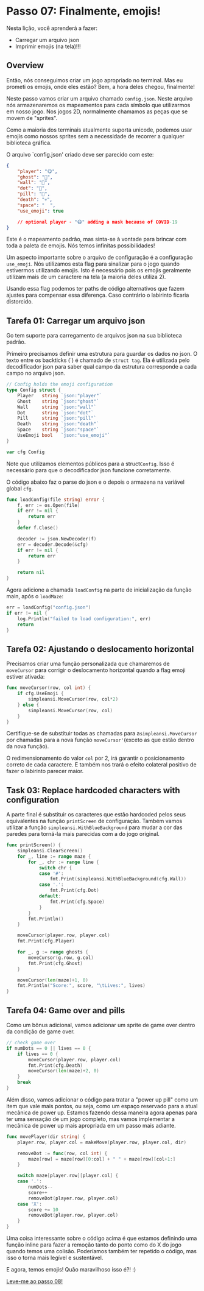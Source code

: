 # Passo 07: Finalmente, emojis!

Nesta lição, você aprenderá a fazer: 

- Carregar um arquivo json
- Imprimir emojis (na tela)!!!

## Overview

Então, nós conseguimos criar um jogo apropriado no terminal. Mas eu prometi os emojis, onde eles estão? Bem, a hora deles chegou, finalmente!

Neste passo vamos criar um arquivo chamado `config.json`. Neste arquivo nós armazenaremos os mapeamentos para cada símbolo que utilizarmos em nosso jogo. Nos jogos 2D, normalmente chamamos as peças que se movem de "sprites".

Como a maioria dos terminais atualmente suporta unicode, podemos usar emojis como nossos sprites sem a necessidade de recorrer a qualquer biblioteca gráfica.

O arquivo `config.json' criado deve ser parecido com este:

```json
{
    "player": "😋",
    "ghost": "👻",
    "wall": "🌵",
    "dot": "🧀",
    "pill": "🍹",
    "death": "💀",
    "space": "  ",
    "use_emoji": true

    // optional player - "😷" adding a mask because of COVID-19
}
```

Este é o mapeamento padrão, mas sinta-se à vontade para brincar com toda a paleta de emojis. Nós temos infinitas possibilidades!

Um aspecto importante sobre o arquivo de configuração é a configuração `use_emoji`. Nós utilizamos esta flag para sinalizar para o jogo quando estivermos utilizando emojis. Isto é necessário pois os emojis geralmente utilizam mais de um caractere  na tela (a maioria deles utiliza 2).

Usando essa flag podemos ter paths de código alternativos que fazem ajustes para compensar essa diferença. Caso contrário o labirinto ficaria distorcido.

## Tarefa 01: Carregar um arquivo json

Go tem suporte para carregamento de arquivos json na sua biblioteca padrão.

Primeiro precisamos definir uma estrutura para guardar os dados no json. O texto entre os backticks (\`) é chamado de `struct tag`. Ela é utilizada pelo decodificador json para saber qual campo da estrutura corresponde a cada campo no arquivo json.

```go
// Config holds the emoji configuration
type Config struct {
    Player   string `json:"player"`
    Ghost    string `json:"ghost"`
    Wall     string `json:"wall"`
    Dot      string `json:"dot"`
    Pill     string `json:"pill"`
    Death    string `json:"death"`
    Space    string `json:"space"`
    UseEmoji bool   `json:"use_emoji"`
}

var cfg Config
```

Note que utilizamos elementos públicos para a struct`Config`. Isso é necessário para que o decodificador json funcione corretamente.

O código abaixo faz o parse do json e o depois o armazena na variável global `cfg`.

```go
func loadConfig(file string) error {
    f, err := os.Open(file)
    if err != nil {
        return err
    }
    defer f.Close()

    decoder := json.NewDecoder(f)
    err = decoder.Decode(&cfg)
    if err != nil {
        return err
    }

    return nil
}
```

Agora adicione a chamada `loadConfig` na parte de inicialização da função main, após o `loadMaze`:

```go
err = loadConfig("config.json")
if err != nil {
    log.Println("failed to load configuration:", err)
    return
}
```

## Tarefa 02: Ajustando o deslocamento horizontal

Precisamos criar uma função personalizada que chamaremos de `moveCursor` para corrigir o deslocamento horizontal quando a flag emoji estiver ativada:

```go
func moveCursor(row, col int) {
    if cfg.UseEmoji {
        simpleansi.MoveCursor(row, col*2)
    } else {
        simpleansi.MoveCursor(row, col)
    }
}
```

Certifique-se de substituir todas as chamadas para a`simpleansi.MoveCursor` por chamadas para a nova função `moveCursor'`(exceto as que estão dentro da nova função).

O redimensionamento do valor `col` por 2,  irá garantir o posicionamento correto de cada caractere. E também nos trará o efeito colateral positivo de fazer o labirinto parecer maior.

## Task 03: Replace hardcoded characters with configuration

A parte final é substituir os caracteres que estão hardcoded pelos seus equivalentes na função `printScreen` de configuração. Também vamos utilizar a função `simpleansi.WithBlueBackground` para mudar a cor das paredes para torná-la mais parecidas com a do jogo original.

```go
func printScreen() {
    simpleansi.ClearScreen()
    for _, line := range maze {
        for _, chr := range line {
            switch chr {
            case '#':
                fmt.Print(simpleansi.WithBlueBackground(cfg.Wall))
            case '.':
                fmt.Print(cfg.Dot)
            default:
                fmt.Print(cfg.Space)
            }
        }
        fmt.Println()
    }

    moveCursor(player.row, player.col)
    fmt.Print(cfg.Player)

    for _, g := range ghosts {
        moveCursor(g.row, g.col)
        fmt.Print(cfg.Ghost)
    }

    moveCursor(len(maze)+1, 0)
    fmt.Println("Score:", score, "\tLives:", lives)
}
```

## Tarefa 04: Game over and pills

Como um bônus adicional, vamos adicionar um sprite de game over dentro da condição de game over.

```go
// check game over
if numDots == 0 || lives == 0 {
    if lives == 0 {
        moveCursor(player.row, player.col)
        fmt.Print(cfg.Death)
        moveCursor(len(maze)+2, 0)
    }
    break
}
```

Além disso, vamos adicionar o código para tratar a "power up pill" como um item que vale mais pontos, ou seja, como um espaço reservado para a atual mecânica de power up. Estamos fazendo dessa maneira agora apenas para ter uma sensação de um jogo completo, mas vamos implementar a mecânica de power up mais apropriada em um passo mais adiante.

```go
func movePlayer(dir string) {
    player.row, player.col = makeMove(player.row, player.col, dir)

    removeDot := func(row, col int) {
        maze[row] = maze[row][0:col] + " " + maze[row][col+1:]
    }

    switch maze[player.row][player.col] {
    case '.':
        numDots--
        score++
        removeDot(player.row, player.col)
    case 'X':
        score += 10
        removeDot(player.row, player.col)
    }
}
```

Uma coisa interessante sobre o código acima é que estamos definindo uma função inline para fazer a remoção tanto do ponto como do X do jogo quando temos uma colisão. Poderíamos também ter repetido o código, mas isso o torna mais legível e sustentável.

E agora, temos emojis! Quão maravilhoso isso é?! :)

[Leve-me ao passo 08!](.../passo08/README.md)